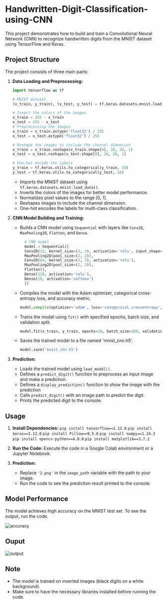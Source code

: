 # Handwritten-Digit-Classification-using-CNN


This project demonstrates how to build and train a Convolutional Neural Network (CNN) to recognize handwritten digits from the MNIST dataset using TensorFlow and Keras.

## Project Structure

The project consists of three main parts:

1. **Data Loading and Preprocessing:**
   ```python
   import tensorflow as tf

   # MNIST dataset
   (x_train, y_train), (x_test, y_test) = tf.keras.datasets.mnist.load_data()

   # Invert the colors of the images
   x_train = 255 - x_train
   x_test = 255 - x_test
   # Preprocessing the Images
   x_train = x_train.astype('float32') / 255
   x_test = x_test.astype('float32') / 255

   # Reshape the images to include the channel dimension
   x_train = x_train.reshape(x_train.shape[0], 28, 28, 1)
   x_test = x_test.reshape(x_test.shape[0], 28, 28, 1)

   # One-hot encode the labels
   y_train = tf.keras.utils.to_categorical(y_train, 10)
   y_test = tf.keras.utils.to_categorical(y_test, 10)
   ```
   - Imports the MNIST dataset using `tf.keras.datasets.mnist.load_data()`.
   - Inverts the colors of the images for better model performance.
   - Normalizes pixel values to the range [0, 1].
   - Reshapes images to include the channel dimension.
   - One-hot encodes the labels for multi-class classification.

2. **CNN Model Building and Training:**
   - Builds a CNN model using `Sequential` with layers like `Conv2D`, `MaxPooling2D`, `Flatten`, and `Dense`.
     ```python
       # CNN model
       model = Sequential([
       Conv2D(32, kernel_size=(3, 3), activation='relu', input_shape=(28, 28, 1)),
       MaxPooling2D(pool_size=(2, 2)),
       Conv2D(64, kernel_size=(3, 3), activation='relu'),
       MaxPooling2D(pool_size=(2, 2)),
       Flatten(),
       Dense(128, activation='relu'),
       Dense(10, activation='softmax')
       ])
      ```
   - Compiles the model with the Adam optimizer, categorical cross-entropy loss, and accuracy metric.
     ```python
     model.compile(optimizer='adam', loss='categorical_crossentropy', metrics=['accuracy'])
     ```
   - Trains the model using `fit()` with specified epochs, batch size, and validation split.
     ```python
     model.fit(x_train, y_train, epochs=10, batch_size=200, validation_split=0.2)
     ```
   - Saves the trained model to a file named 'mnist_cnn.h5'.
      ```python
      model.save('mnist_cnn.h5') 
      ```

3. **Prediction:**
   - Loads the trained model using `load_model()`.
   - Defines a `predict_digit()` function to preprocess an input image and make a prediction.
   - Defines a `display_prediction()` function to show the image with the prediction
   - Calls `predict_digit()` with an image path to predict the digit.
   - Prints the predicted digit to the console.

## Usage

1. **Install Dependencies:**
   `pip install tensorflow==2.12.0`
   `pip install keras==2.12.0`
   `pip install Pillow==9.5.0`
   `pip install numpy==1.24.3`
   `pip install opencv-python==4.8.0`
   `pip install matplotlib==3.7.2`
2. **Run the Code:**
   Execute the code in a Google Colab environment or a Jupyter Notebook.

3. **Prediction:**
   - Replace `'2.png'` in the `image_path` variable with the path to your image.
   - Run the code to see the prediction result printed to the console.

## Model Performance

The model achieves high accuracy on the MNIST test set. To see the output, run the code.

![accuracy](https://github.com/user-attachments/assets/181f6554-f827-4f9a-bc3e-d317ff6813d7)

## Ouput
![output](https://github.com/user-attachments/assets/5d9fef06-bcfc-41a9-abf8-f39515855910)

## Note

- The model is trained on inverted images (black digits on a white background).
- Make sure to have the necessary libraries installed before running the code.
